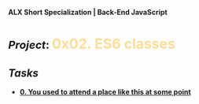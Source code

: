 **ALX Short Specialization | Back-End JavaScript**
**<h1><span style="font-size: 22px;">***Project***: </span><span style="color: #ffdd99;">0x02. ES6 classes</span></h1>**
## ***Tasks***
* **[0. You used to attend a place like this at some point](0-classroom.js)**
